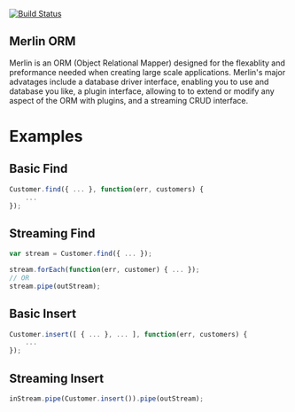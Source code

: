 [![Build Status](https://travis-ci.org/RobertWHurst/Merlin.svg?branch=es6)](https://travis-ci.org/RobertWHurst/Merlin)

## Merlin ORM

Merlin is an ORM (Object Relational Mapper) designed for the flexablity and preformance needed when creating large scale applications. Merlin's major advatages include a database driver interface, enabling you to use and database you like, a plugin interface, allowing to to extend or modify any aspect of the ORM with plugins, and a streaming CRUD interface.

# Examples

## Basic Find
```javascript
Customer.find({ ... }, function(err, customers) {
    ...
});
```

## Streaming Find
```javascript
var stream = Customer.find({ ... });

stream.forEach(function(err, customer) { ... });
// OR
stream.pipe(outStream);
```

## Basic Insert
```javascript
Customer.insert([ { ... }, ... ], function(err, customers) {
    ...
});
```

## Streaming Insert
```javascript
inStream.pipe(Customer.insert()).pipe(outStream);
```

